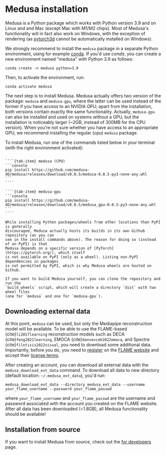 # Medusa installation

Medusa is a Python package which works with Python version 3.9 and on Linux and and Mac (except Mac with M1/M2 chips). Most of Medusa's functionality will in fact also work on Windows, with the exception of rendering (as [pytorch3d](https://pytorch3d.org/) cannot be automatically installed on Windows).

We strongly recommend to install the `medusa` package in a separate Python environment, using for example [conda](https://anaconda.org/anaconda/conda). If you'd use *conda*, you can create a new environment named "medusa" with Python 3.9 as follows:

```console
conda create -n medusa python=3.9
```

Then, to activate the environment, run:

```console
conda activate medusa
```

The next step is to install Medusa. Medusa actually offers two version of the package:
`medusa` and `medusa-gpu`, where the latter can be used instead of the former if you
have access to an NVIDIA GPU; apart from the installation, both versions contain exactly
the same functionality. Actually, `medusa-gpu` can also be installed and used on systems
without a GPU, but the installation is noticeably larger (~2GB, instead of 300MB for the
CPU version). When you're not sure whether you have access to an appropriate GPU, we
recommend installing the regular (cpu) `medusa` package.

To install Medusa, run one of the commands listed below in your terminal (with the right
environment activated):

`````{tab-set}

````{tab-item} medusa (CPU)
```console
pip install https://github.com/medusa-4D/medusa/releases/download/v0.0.5/medusa-0.0.5-py3-none-any.whl
```
````

````{tab-item} medusa-gpu
```console
pip install https://github.com/medusa-4D/medusa/releases/download/v0.0.5/medusa_gpu-0.0.5-py3-none-any.whl
```
````

`````

```{note}
While installing Python packages/wheels from other locations than PyPI is generally
discouraged, Medusa actually hosts its builds in its own Github repository (as you can
see in the install commands above). The reason for doing so (instead of on PyPI) is that
Medusa depends on a specific version of [PyTorch](https://pytorch.org/), which itself
is not available on PyPI (only as a wheel). Listing non-PyPI dependencies in packages
is not permitted by PyPI, which is why Medusa wheels are hosted on Github.

If you want to build Medusa yourself, you can clone the repository and run the
`build_wheels` script, which will create a directory `dist` with two wheel files
(one for `medusa` and one for `medusa-gpu`).
```

## Downloading external data

At this point, `medusa` can be used, but only the Mediapipe reconstruction model will be
available. To be able to use the FLAME-based {cite}`li2017learning` reconstruction models such as
DECA {cite}`feng2021learning`, EMOCA {cite}`danvevcek2022emoca`, and Spectre {cite}`filntisis2022visual`,
you need to download some additional data. Importantly, before you do, you need to
[register](https://flame.is.tue.mpg.de/register.php) on the [FLAME website](https://flame.is.tue.mpg.de/index.html)
and accept their [license terms](https://flame.is.tue.mpg.de/modellicense.html).

After creating an account, you can download all external data with the
`medusa_download_ext_data` command. To download all data to new directory
(default location: `~/.medusa_ext_data`), you'd run:

```console
medusa_download_ext_data --directory medusa_ext_data --username your_flame_username --password your_flame_passwd
```

where `your_flame_username` and `your_flame_passwd` are the username and password associated
with the account you created on the FLAME website. After all data has been downloaded
(~1.8GB), all Medusa functionality should be available!

## Installation from source

If you want to install Medusa from source, check out the [for developers](../misc/for_developers) page.
